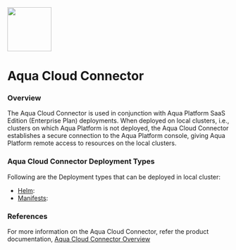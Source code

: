 <img src="https://avatars3.githubusercontent.com/u/12783832?s=200&v=4" height="100" width="100" />

# Aqua Cloud Connector

### Overview

The Aqua Cloud Connector is used in conjunction with Aqua Platform SaaS Edition (Enterprise Plan) deployments. When deployed on local clusters, i.e., clusters on which Aqua Platform is not deployed, the Aqua Cloud Connector establishes a secure connection to the Aqua Platform console, giving Aqua Platform remote access to resources on the local clusters.

### Aqua Cloud Connector Deployment Types
Following are the Deployment types that can be deployed in local cluster:
* [Helm](./helm): 
* [Manifests](./kubernetes_and_openshift/manifests):

### References
For more information on the Aqua Cloud Connector, refer the product documentation, [Aqua Cloud Connector Overview](https://read.aquasec.com/docs/aqua-cloud-connector) 

